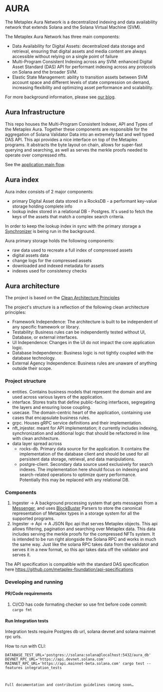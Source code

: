 # AURA 

The Metaplex Aura Network is a decentralized indexing and data availability network that extends Solana and the Solana Virtual Machine (SVM). 

The Metaplex Aura Network has three main components:
- Data Availability for Digital Assets: decentralized data storage and retrieval, ensuring that digital assets and media content are always accessible without relying on a single point of failure
- Multi-Program Consistent Indexing across any SVM: enhanced Digital Asset Standard (DAS) API for performant indexing across any protocols on Solana and the broader SVM. 
- Elastic State Management: ability to transition assets between SVM account space and different levels of state compression on demand, increasing flexibility and optimizing asset performance and scalability.

For more background information, please see [our blog](http://www.metaplex.com/posts/aura-network).

## Aura Infrastructure
This repo houses the Multi-Program Consistent Indexer, API and Types of the Metaplex Aura. Together these 
components are responsible for the aggregation of Solana Validator Data into an extremely fast and well typed DAS API. This 
api provides a nice interface on top of the Metaplex programs. It abstracts the byte layout on chain, allows for 
super-fast querying and searching, as well as serves the merkle proofs needed to operate over compressed nfts. 

See the [application main flow](doc/flow.md).

## Aura index
Aura index consists of 2 major components:
- primary Digital Asset data stored in a RocksDB - a performant key-value storage holding complete info
- lookup index stored in a relational DB - Postgres. It's used to fetch the keys of the assets that match a complex search criteria.

In order to keep the lookup index in sync with the primary storage a [Synchronizer](./nft_ingester/src/index_syncronizer.rs) is being run in the background.

Aura primary storage holds the following components:
- raw data used to recreate a full index of compressed assets
- digital assets data
- change logs for the compressed assets
- downloaded and indexed metadata for assets
- indexes used for consistency checks

## Aura architecture

The project is based on the [Clean Architecture Principles](https://blog.cleancoder.com/uncle-bob/2012/08/13/the-clean-architecture.html)

The project's structure is a reflection of the following clean architecture principles:

- Framework Independence: The architecture is built to be independent of any specific framework or library.
- Testability: Business rules can be independently tested without UI, Database, or external interfaces.
- UI Independence: Changes in the UI do not impact the core application logic.
- Database Independence: Business logic is not tightly coupled with the database technology.
- External Agency Independence: Business rules are unaware of anything outside their scope.

### Project structure

- entities. Contains business models that represent the domain and are used across various layers of the application.
- interface. Stores traits that define public-facing interfaces, segregating the layers and ensuring loose coupling.
- usecase. The domain-centric heart of the application, containing use cases that encapsulate business rules.
- grpc. Houses gRPC service definitions and their implementation.
- nft_injester. meant for API implementation; it currently includes indexing, synchronization and additional logic that should be refactored in line with clean architecture.
- data layer spread across
  - rocks-db. Primary data source for the application. It contains the implementation of the database client and should be used for all persistent data storage, retrieval, and data manipulations.
  - postgre-client. Secondary data source used exclusively for search indexes. The implementation here should focus on indexing and search-related operations to optimize query performance. Potentially this may be replaced with any relational DB.

### Components
1. Ingester -> A background processing system that gets messages from a [Messenger](https://github.com/metaplex-foundation/digital-asset-validator-plugin), and uses [BlockBuster](https://github.com/metaplex-foundation/blockbuster) Parsers to store the canonical representation of Metaplex types in a storage system for all the supported programs.
2. Ingester -> Api -> A JSON Rpc api that serves Metaplex objects. This api allows filtering, pagination and searching over Metaplex data. This data includes serving the merkle proofs for the compressed NFTs system. It is intended to be run right alongside the Solana RPC and works in much the same way. Just like the solana RPC takes data from the validator and serves it in a new format, so this api takes data off the validator and serves it.

The API specification is compatible with the standard DAS specification here https://github.com/metaplex-foundation/api-specifications


### Developing and running

#### PR/Code requirements 
1) CI/CD has code formating checker so use fmt before code commit: `cargo fmt`

#### Run Integration tests
Integration tests require Postgres db url, solana devnet and solana mainnet rpc urls.

How to run with CLI:
```shell
DATABASE_TEST_URL='postgres://solana:solana@localhost:5432/aura_db' DEVNET_RPC_URL='https://api.devnet.solana.com' MAINNET_RPC_URL='https://api.mainnet-beta.solana.com' cargo test --features integration_tests



Full documentation and contribution guidelines coming soon…



